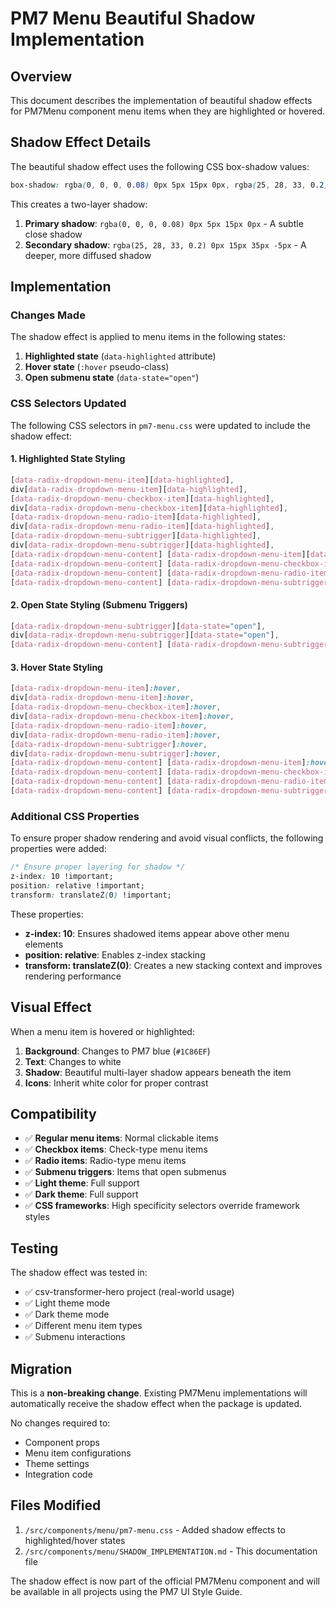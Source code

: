 # PM7 Menu Beautiful Shadow Implementation

## Overview

This document describes the implementation of beautiful shadow effects for PM7Menu component menu items when they are highlighted or hovered.

## Shadow Effect Details

The beautiful shadow effect uses the following CSS box-shadow values:
```css
box-shadow: rgba(0, 0, 0, 0.08) 0px 5px 15px 0px, rgba(25, 28, 33, 0.2) 0px 15px 35px -5px;
```

This creates a two-layer shadow:
1. **Primary shadow**: `rgba(0, 0, 0, 0.08) 0px 5px 15px 0px` - A subtle close shadow
2. **Secondary shadow**: `rgba(25, 28, 33, 0.2) 0px 15px 35px -5px` - A deeper, more diffused shadow

## Implementation

### Changes Made

The shadow effect is applied to menu items in the following states:

1. **Highlighted state** (`data-highlighted` attribute)
2. **Hover state** (`:hover` pseudo-class)
3. **Open submenu state** (`data-state="open"`)

### CSS Selectors Updated

The following CSS selectors in `pm7-menu.css` were updated to include the shadow effect:

#### 1. Highlighted State Styling
```css
[data-radix-dropdown-menu-item][data-highlighted],
div[data-radix-dropdown-menu-item][data-highlighted],
[data-radix-dropdown-menu-checkbox-item][data-highlighted],
div[data-radix-dropdown-menu-checkbox-item][data-highlighted],
[data-radix-dropdown-menu-radio-item][data-highlighted],
div[data-radix-dropdown-menu-radio-item][data-highlighted],
[data-radix-dropdown-menu-subtrigger][data-highlighted],
div[data-radix-dropdown-menu-subtrigger][data-highlighted],
[data-radix-dropdown-menu-content] [data-radix-dropdown-menu-item][data-highlighted],
[data-radix-dropdown-menu-content] [data-radix-dropdown-menu-checkbox-item][data-highlighted],
[data-radix-dropdown-menu-content] [data-radix-dropdown-menu-radio-item][data-highlighted],
[data-radix-dropdown-menu-content] [data-radix-dropdown-menu-subtrigger][data-highlighted]
```

#### 2. Open State Styling (Submenu Triggers)
```css
[data-radix-dropdown-menu-subtrigger][data-state="open"],
div[data-radix-dropdown-menu-subtrigger][data-state="open"],
[data-radix-dropdown-menu-content] [data-radix-dropdown-menu-subtrigger][data-state="open"]
```

#### 3. Hover State Styling
```css
[data-radix-dropdown-menu-item]:hover,
div[data-radix-dropdown-menu-item]:hover,
[data-radix-dropdown-menu-checkbox-item]:hover,
div[data-radix-dropdown-menu-checkbox-item]:hover,
[data-radix-dropdown-menu-radio-item]:hover,
div[data-radix-dropdown-menu-radio-item]:hover,
[data-radix-dropdown-menu-subtrigger]:hover,
div[data-radix-dropdown-menu-subtrigger]:hover,
[data-radix-dropdown-menu-content] [data-radix-dropdown-menu-item]:hover,
[data-radix-dropdown-menu-content] [data-radix-dropdown-menu-checkbox-item]:hover,
[data-radix-dropdown-menu-content] [data-radix-dropdown-menu-radio-item]:hover,
[data-radix-dropdown-menu-content] [data-radix-dropdown-menu-subtrigger]:hover
```

### Additional CSS Properties

To ensure proper shadow rendering and avoid visual conflicts, the following properties were added:

```css
/* Ensure proper layering for shadow */
z-index: 10 !important;
position: relative !important;
transform: translateZ(0) !important;
```

These properties:
- **z-index: 10**: Ensures shadowed items appear above other menu elements
- **position: relative**: Enables z-index stacking
- **transform: translateZ(0)**: Creates a new stacking context and improves rendering performance

## Visual Effect

When a menu item is hovered or highlighted:

1. **Background**: Changes to PM7 blue (`#1C86EF`)
2. **Text**: Changes to white
3. **Shadow**: Beautiful multi-layer shadow appears beneath the item
4. **Icons**: Inherit white color for proper contrast

## Compatibility

- ✅ **Regular menu items**: Normal clickable items
- ✅ **Checkbox items**: Check-type menu items
- ✅ **Radio items**: Radio-type menu items  
- ✅ **Submenu triggers**: Items that open submenus
- ✅ **Light theme**: Full support
- ✅ **Dark theme**: Full support
- ✅ **CSS frameworks**: High specificity selectors override framework styles

## Testing

The shadow effect was tested in:
- ✅ csv-transformer-hero project (real-world usage)
- ✅ Light theme mode
- ✅ Dark theme mode
- ✅ Different menu item types
- ✅ Submenu interactions

## Migration

This is a **non-breaking change**. Existing PM7Menu implementations will automatically receive the shadow effect when the package is updated.

No changes required to:
- Component props
- Menu item configurations  
- Theme settings
- Integration code

## Files Modified

1. `/src/components/menu/pm7-menu.css` - Added shadow effects to highlighted/hover states
2. `/src/components/menu/SHADOW_IMPLEMENTATION.md` - This documentation file

The shadow effect is now part of the official PM7Menu component and will be available in all projects using the PM7 UI Style Guide.